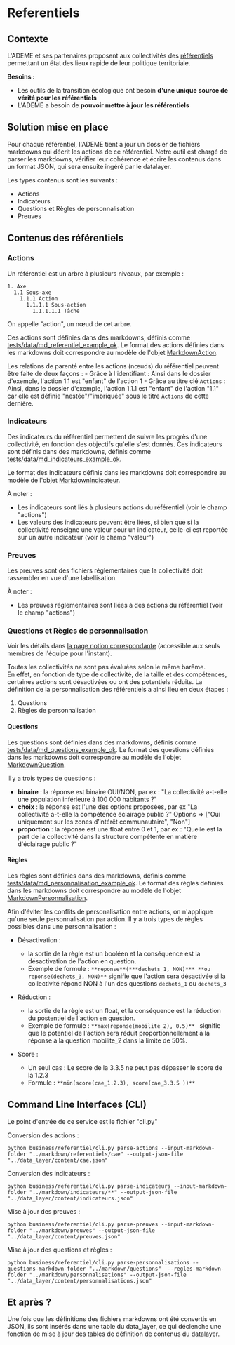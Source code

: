 # Referentiels

## Contexte
L'ADEME et ses partenaires proposent aux collectivités des [référentiels](https://territoireengagetransitionecologique.ademe.fr/) permettant un état des lieux rapide de leur politique territoriale. 

**Besoins :**
- Les outils de la transition écologique ont besoin **d'une unique source de vérité pour les référentiels**
- L'ADEME a besoin de **pouvoir mettre à jour les référentiels**

## Solution mise en place
Pour chaque référentiel, l'ADEME tient à jour un dossier de fichiers markdowns qui décrit les actions de ce référentiel.
Notre outil est chargé de parser les markdowns, vérifier leur cohérence et écrire les contenus dans un format JSON, qui sera ensuite ingéré par le datalayer. 


Les types contenus sont les suivants : 
  - Actions
  - Indicateurs 
  - Questions et Règles de personnalisation
  - Preuves 

## Contenus des référentiels

### Actions 
Un référentiel est un arbre à plusieurs niveaux, par exemple : 
```
1. Axe
  1.1 Sous-axe
    1.1.1 Action 
      1.1.1.1 Sous-action 
        1.1.1.1.1 Tâche 
```
On appelle "action", un nœud de cet arbre.

Ces actions sont définies dans des markdowns, définis comme [tests/data/md_referentiel_example_ok](../../tests/data/md_referentiel_example_ok).
Le format des actions définies dans les markdowns doit correspondre au modèle de l'objet [MarkdownAction](./convert_actions.py). 

Les relations de parenté entre les actions (nœuds) du référentiel peuvent être faite de deux façons : 
      - Grâce à l'identifiant : Ainsi dans le dossier d'exemple, l'action 1.1 est "enfant" de l'action 1 
      - Grâce au titre clé `Actions` : Ainsi, dans le dossier d'exemple, l'action 1.1.1 est "enfant" de l'action "1.1" car elle est définie "nestée"/"imbriquée" sous le titre `Actions` de cette dernière.

### Indicateurs 

Des indicateurs du référentiel permettent de suivre les progrès d'une collectivité, en fonction des objectifs qu'elle s'est donnés. 
Ces indicateurs sont définis dans des markdowns, définis comme [tests/data/md_indicateurs_example_ok](../../tests/data/md_indicateurs_example_ok/indicateur_example.md).

Le format des indicateurs définis dans les markdowns doit correspondre au modèle de l'objet [MarkdownIndicateur](./convert_indicateurs.py). 

À noter : 
 - Les indicateurs sont liés à plusieurs actions du référentiel (voir le champ "actions")
 - Les valeurs des indicateurs peuvent être liées, si bien que si la collectivité renseigne une valeur pour un indicateur, celle-ci est reportée sur un autre indicateur (voir le champ "valeur") 

### Preuves 

Les preuves sont des fichiers réglementaires que la collectivité doit rassembler en vue d'une labellisation. 

À noter : 
 - Les preuves réglementaires sont liées à des actions du référentiel (voir le champ "actions")

### Questions et Règles de personnalisation

Voir les détails dans [la page notion correspondante](https://www.notion.so/territoires-en-transitions/Personnalisation-du-r-f-rentiel-84af6ab9922d4a6a957de2b5bcfced16) (accessible aux seuls membres de l'équipe pour l'instant).

Toutes les collectivités ne sont pas évaluées selon le même barême.  
En effet, en fonction de type de collectivité, de la taille et des compétences, certaines actions sont désactivées ou ont des potentiels réduits. 
La définition de la personnalisation des référentiels a ainsi lieu en deux étapes : 
 1. Questions 
 2. Règles de personnalisation 

#### Questions

Les questions sont définies dans des markdowns, définis comme [tests/data/md_questions_example_ok](../../tests/data/md_questions_example_ok/question_example.md).
Le format des questions définies dans les markdowns doit correspondre au modèle de l'objet [MarkdownQuestion](parse_questions.py). 

Il y a trois types de questions :
- **binaire** : la réponse est binaire OUI/NON, par ex : "La collectivité a-t-elle une population inférieure à 100 000 habitants ?"
- **choix** : la réponse est l'une des options proposées, par ex "La collectivité a-t-elle la compétence éclairage public ?" Options => ["Oui  uniquement sur les zones d’intérêt communautaire", "Non"]
- **proportion** : la réponse est une float entre 0 et 1, par ex : "Quelle est la part de la collectivité dans la structure compétente en matière d'éclairage public ?"
    
    
#### Règles

Les règles sont définies dans des markdowns, définis comme [tests/data/md_personnalisation_example_ok](../../tests/data/md_personnalisation_example_ok/regles_example.md).
Le format des règles définies dans les markdowns doit correspondre au modèle de l'objet [MarkdownPersonnalisation](parse_regles.py). 

Afin d'éviter les conflits de personalisation entre actions, on n'applique qu'une seule personnalisation par action. 
Il y a trois types de règles possibles dans une personnalisation : 
  - Désactivation : 
    - la sortie de la règle est un booléen et la conséquence est la désactivation de l'action en question.
    - Exemple de formule : `**reponse**(***dechets_1, NON)*** **ou reponse(dechets_3, NON)**` signifie que l'action sera désactivée si la collectivité répond NON à l'un des questions `dechets_1` ou `dechets_3`
    
  - Réduction : 
    - la sortie de la règle est un float, et la conséquence est la réduction du postentiel de l'action en question. 
    - Exemple de formule : `**max(reponse(mobilite_2), 0.5)** ` signifie que le potentiel de l'action sera réduit proportionnellement à la réponse à la question mobilite_2 dans la limite de 50%. 

  - Score :  
    - Un seul cas : Le score de la 3.3.5 ne peut pas dépasser le score de la 1.2.3
    - Formule : `**min(score(cae_1.2.3), score(cae_3.3.5 ))** ` 


## Command Line Interfaces (CLI)

Le point d'entrée de ce service est le fichier "cli.py"

Conversion des actions : 

```
python business/referentiel/cli.py parse-actions --input-markdown-folder "../markdown/referentiels/cae" --output-json-file "../data_layer/content/cae.json"
``` 

Conversion des indicateurs : 

```
python business/referentiel/cli.py parse-indicateurs --input-markdown-folder "../markdown/indicateurs/**" --output-json-file "../data_layer/content/indicateurs.json"
```

Mise à jour des preuves : 

  ```
  python business/referentiel/cli.py parse-preuves --input-markdown-folder "../markdown/preuves" --output-json-file "../data_layer/content/preuves.json"
  ```

Mise à jour des questions et règles :
```
python business/referentiel/cli.py parse-personnalisations --questions-markdown-folder "../markdown/questions"  --regles-markdown-folder "../markdown/personnalisations" --output-json-file "../data_layer/content/personnalisations.json"
```

## Et après ? 

Une fois que les définitions des fichiers markdowns ont été convertis en JSON, ils sont insérés dans une table du data_layer,
ce qui déclenche une fonction de mise à jour des tables de définition de contenus du datalayer.
